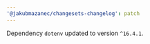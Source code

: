```yaml
---
'@jakubmazanec/changesets-changelog': patch
---
```

Dependency `dotenv` updated to version `^16.4.1`.
